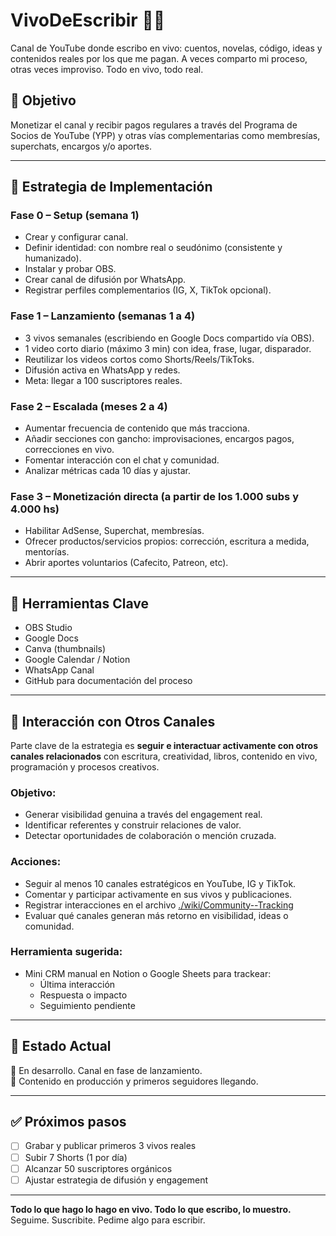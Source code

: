 # VivoDeEscribir 📖🎥

Canal de YouTube donde escribo en vivo: cuentos, novelas, código, ideas y contenidos reales por los que me pagan. A veces comparto mi proceso, otras veces improviso. Todo en vivo, todo real.

## 🎯 Objetivo

Monetizar el canal y recibir pagos regulares a través del Programa de Socios de YouTube (YPP) y otras vías complementarias como membresías, superchats, encargos y/o aportes.

---

## 🧠 Estrategia de Implementación

### Fase 0 – Setup (semana 1)
- Crear y configurar canal.
- Definir identidad: con nombre real o seudónimo (consistente y humanizado).
- Instalar y probar OBS.
- Crear canal de difusión por WhatsApp.
- Registrar perfiles complementarios (IG, X, TikTok opcional).

### Fase 1 – Lanzamiento (semanas 1 a 4)
- 3 vivos semanales (escribiendo en Google Docs compartido vía OBS).
- 1 video corto diario (máximo 3 min) con idea, frase, lugar, disparador.
- Reutilizar los videos cortos como Shorts/Reels/TikToks.
- Difusión activa en WhatsApp y redes.
- Meta: llegar a 100 suscriptores reales.

### Fase 2 – Escalada (meses 2 a 4)
- Aumentar frecuencia de contenido que más tracciona.
- Añadir secciones con gancho: improvisaciones, encargos pagos, correcciones en vivo.
- Fomentar interacción con el chat y comunidad.
- Analizar métricas cada 10 días y ajustar.

### Fase 3 – Monetización directa (a partir de los 1.000 subs y 4.000 hs)
- Habilitar AdSense, Superchat, membresías.
- Ofrecer productos/servicios propios: corrección, escritura a medida, mentorías.
- Abrir aportes voluntarios (Cafecito, Patreon, etc).

---

## 🔧 Herramientas Clave

- OBS Studio
- Google Docs
- Canva (thumbnails)
- Google Calendar / Notion
- WhatsApp Canal
- GitHub para documentación del proceso

---

## 🤝 Interacción con Otros Canales

Parte clave de la estrategia es **seguir e interactuar activamente con otros canales relacionados** con escritura, creatividad, libros, contenido en vivo, programación y procesos creativos.

### Objetivo:
- Generar visibilidad genuina a través del engagement real.
- Identificar referentes y construir relaciones de valor.
- Detectar oportunidades de colaboración o mención cruzada.

### Acciones:
- Seguir al menos 10 canales estratégicos en YouTube, IG y TikTok.
- Comentar y participar activamente en sus vivos y publicaciones.
- Registrar interacciones en el archivo [./wiki/Community--Tracking](https://github.com/XtnPaez/vivodeescribir/wiki/Community--Tracking)
- Evaluar qué canales generan más retorno en visibilidad, ideas o comunidad.

### Herramienta sugerida:
- Mini CRM manual en Notion o Google Sheets para trackear:
  - Última interacción
  - Respuesta o impacto
  - Seguimiento pendiente

---

## 📌 Estado Actual

🚧 En desarrollo. Canal en fase de lanzamiento.  
🎥 Contenido en producción y primeros seguidores llegando.

---

## ✅ Próximos pasos

- [ ] Grabar y publicar primeros 3 vivos reales
- [ ] Subir 7 Shorts (1 por día)
- [ ] Alcanzar 50 suscriptores orgánicos
- [ ] Ajustar estrategia de difusión y engagement

---

**Todo lo que hago lo hago en vivo. Todo lo que escribo, lo muestro.**  
Seguime. Suscribite. Pedime algo para escribir.

